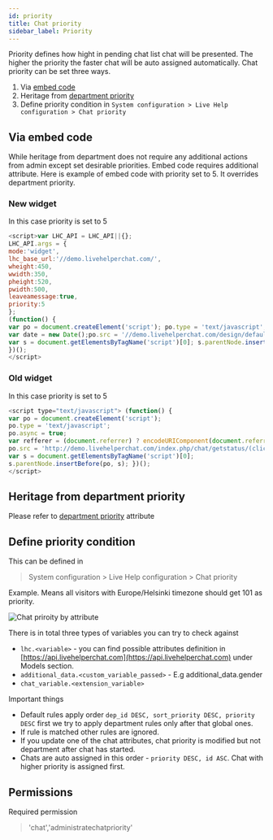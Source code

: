 ```yaml
---
id: priority
title: Chat priority
sidebar_label: Priority
---
```


Priority defines how hight in pending chat list chat will be presented. The higher the priority the faster chat will be auto assigned automatically. Chat priority can be set three ways.

1. Via [embed code](javascript-arguments.md)
2. Heritage from [department priority](department/department.md#priority-used-for-chats-priority)
3. Define priority condition in `System configuration > Live Help configuration > Chat priority`

## Via embed code

While heritage from department does not require any additional actions from admin except set desirable priorities. Embed code requires additional attribute. Here is example of embed code with priority set to 5. It overrides department priority.

### New widget

In this case priority is set to 5

```js
<script>var LHC_API = LHC_API||{};
LHC_API.args = {
mode:'widget',
lhc_base_url:'//demo.livehelperchat.com/',
wheight:450,
wwidth:350,
pheight:520,
pwidth:500,
leaveamessage:true, 
priority:5
};
(function() {
var po = document.createElement('script'); po.type = 'text/javascript'; po.async = true;
var date = new Date();po.src = '//demo.livehelperchat.com/design/defaulttheme/js/widgetv2/index.js?'+(""+date.getFullYear() + date.getMonth() + date.getDate());
var s = document.getElementsByTagName('script')[0]; s.parentNode.insertBefore(po, s);
})();
</script>
```


### Old widget

In this case priority is set to 5

```js
<script type="text/javascript"> (function() { 
var po = document.createElement('script'); 
po.type = 'text/javascript'; 
po.async = true; 
var refferer = (document.referrer) ? encodeURIComponent(document.referrer) : ''; 
po.src = 'http://demo.livehelperchat.com/index.php/chat/getstatus/(click)/internal/(position)/bottom_right/(priority)/5?r='+refferer;
var s = document.getElementsByTagName('script')[0]; 
s.parentNode.insertBefore(po, s); })(); 
</script>
```

## Heritage from department priority

Please refer to [department priority](department/department.md#priority-used-for-chats-priority) attribute

## Define priority condition 

This can be defined in
> System configuration > Live Help configuration > Chat priority

Example. Means all visitors with Europe/Helsinki timezone should get 101 as priority.

![Chat priroity by attribute](/img/chat/chat-priority-variable.png)

There is in total three types of variables you can try to check against

 * `lhc.<variable>` - you can find possible attributes definition in [https://api.livehelperchat.com](https://api.livehelperchat.com) under Models section.
 * `additional_data.<custom_variable_passed>` - E.g additional_data.gender
 * `chat_variable.<extension_variable>`

Important things

* Default rules apply order `dep_id DESC, sort_priority DESC, priority DESC` first we try to apply department rules only after that global ones.
* If rule is matched other rules are ignored.
* If you update one of the chat attributes, chat priority is modified but not department after chat has started.
* Chats are auto assigned in this order - `priority DESC, id ASC`. Chat with higher priority is assigned first.

## Permissions

Required permission

> 'chat','administratechatpriority'